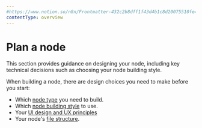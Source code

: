 ```yaml
---
#https://www.notion.so/n8n/Frontmatter-432c2b8dff1f43d4b1c8d20075510fe4
contentType: overview
---
```


# Plan a node

This section provides guidance on designing your node, including key technical decisions such as choosing your node building style.

When building a node, there are design choices you need to make before you start:

* Which [node type](/integrations/creating-nodes/plan/node-types/) you need to build.
* Which [node building style](/integrations/creating-nodes/plan/choose-node-method/) to use.
* Your [UI design and UX principles](/integrations/creating-nodes/plan/node-ui-design/)
* Your node's [file structure](/integrations/creating-nodes/build/reference/node-file-structure/).
